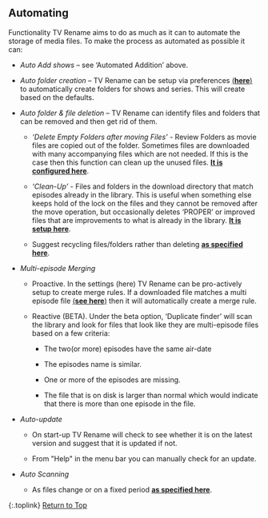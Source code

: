 <!-- START AUTOMATING ------------------------ -->
## Automating

Functionality
TV Rename aims to do as much as it can to automate the storage of media files. To make the process as automated as possible it can:

* _Auto Add shows_ – see ‘Automated Addition’ above.

* _Auto folder creation_ – TV Rename can be setup via preferences [(**here**)](/manual/options#the-scan-options-tab "Read about Scan Options") to automatically create folders for shows and series. This will create based on the defaults.

* _Auto folder & file deletion_ – TV Rename can identify files and folders that can be removed and then get rid of them. 

  * _‘Delete Empty Folders after moving Files’_ - Review Folders as movie files are copied out of the folder. Sometimes files are downloaded with many accompanying files which are not needed. If this is the case then this function can clean up the unused files. [**It is configured here**](/options#the-folder-deleting-tab "Read about Folder Deleting").

  * _‘Clean-Up’_ - Files and folders in the download directory that match episodes already in the library. This is useful when something else keeps hold of the lock on the files and they cannot be removed after the move operation, but occasionally deletes ‘PROPER’ or improved files that are improvements to what is already in the library. [**It is setup here**](/options#the-folder-deleting-tab "Read about Clean-Up").

  * Suggest recycling files/folders rather than deleting [**as specified here**](/options#the-folder-deleting-tab "Read about Recycling Folders").

* _Multi-episode Merging_

  * Proactive. In the settings (here) TV Rename can be pro-actively setup to create merge rules. If a downloaded file matches a multi episode file [(**see here**)](/options#the-folder-deleting-tab") then it will automatically create a merge rule.
  
  * Reactive (BETA). Under the beta option, ‘Duplicate finder’ will scan the library and look for files that look like they are multi-episode files based on a few criteria: 

    * The two(or more) episodes have the same air-date

    * The episodes name is similar.
 
    * One or more of the episodes are missing.

    * The file that is on disk is larger than normal which would indicate that there is more than one episode in the file.

* _Auto-update_

  * On start-up TV Rename will check to see whether it is on the latest version and suggest that it is updated if not.

  * From "Help" in the menu bar you can manually check for an update.
  
* _Auto Scanning_

  * As files change or on a fixed period [**as specified here**](/manual/options#the-search-folders-tab "Read about Auto Scanning"). 

{:.toplink}
[Return to Top]()
<!-- END AUTOMATING -------------------------- -->
